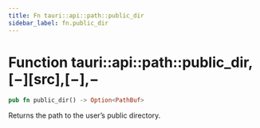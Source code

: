 ```yaml
---
title: Fn tauri::api::path::public_dir
sidebar_label: fn.public_dir
---
```


# Function tauri::api::path::public_dir,\[−]\[src],\[−],−

```rs
pub fn public_dir() -> Option<PathBuf>
```

Returns the path to the user’s public directory.
